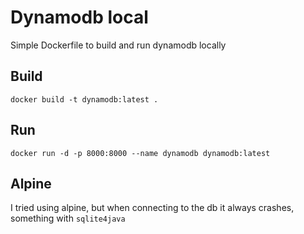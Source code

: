 # Dynamodb local
Simple Dockerfile to build and run dynamodb locally

## Build
```
docker build -t dynamodb:latest .
```

## Run
```
docker run -d -p 8000:8000 --name dynamodb dynamodb:latest
```

## Alpine
I tried using alpine, but when connecting to the db it always crashes, something with `sqlite4java`
